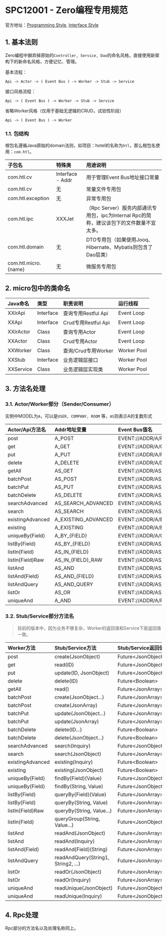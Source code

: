 # SPC12001 - Zero编程专用规范

官方地址：[Programming Style](http://www.vertxup.cn/doc/vertx-zero-tutorial/d10044-programming-styles.html), [Interface Style](http://www.vertxup.cn/doc/vertx-zero-tutorial/d10044-recommend-interface-mode-only.html)

## 1. 基本法则

Zero编程中摒弃掉原始的`Controller, Service, Dao`的命名风格，直接使用新架构下的新命名风格，方便记忆、管理。

基本流程：

```shell
Api -> Actor -> ( Event Bus ) -> Worker -> Stub -> Service
```

接口风格流程：

```shell
Api -> ( Event Bus ) -> Worker -> Stub -> Service
```

省略Worker风格（仅用于基础无逻辑的CRUD，试验性阶段）

```shell
Api -> ( Event Bus ) -> Worker
```

### 1.1. 包结构

根包名遵循Java原始的domain法则，如项目：hotel的名称为`htl`，那么根包名使用：`com.htl`。

| 子包名 | 特殊类 | 用途说明 |
| :--- | :--- | :--- |
| com.htl.cv | Interface - Addr | 用于管理Event Bus地址接口常量 |
| com.htl.cv | 无 | 常量文件专用包 |
| com.htl.exception | 无 | 异常专用包 |
| com.htl.ipc | XXXJet | （Rpc Server）服务内部通讯专用包，ipc为Internal Rpc的简称，建议该包下的文件数量不宜太多。 |
| com.htl.domain | 无 | DTO专用包（如果使用Jooq、Hibernate、Mybatis则包含了Dao层类） |
| com.htl.micro.{name} | 无 | 微服务专用包 |

## 2. micro包中的类命名

| Java命名 | 类型 | 职责说明 | 运行线程 |
| :--- | :--- | :--- | :--- |
| XXIrApi | Interface | 查询专用Restful Api | Event Loop |
| XXApi | Interface | Crud专用Restful Api | Event Loop |
| XXIrActor | Class | 查询专用Actor | Event Loop |
| XXActor | Class | Crud专用Actor | Event Loop |
| XXWorker | Class | 查询/Crud专用Worker | Worker Pool |
| XXStub | Interface | 业务逻辑层接口 | Worker Pool |
| XXService | Class | 业务逻辑层实现类 | Worker Pool |

## 3. 方法名处理

### 3.1. Actor/Worker部分（Sender/Consumer）

实例中MODEL为`A`，可以是`USER, COMPANY, ROOM` 等，`AS`则表示A的复数形式

| Actor/Api方法名 | Addr地址变量 | Event Bus值名 | Worker方法名 |
| :--- | :--- | :--- | :--- |
| post | A\_POST | EVENT://ADDR/A/POST | post |
| get | A\_GET | EVENT://ADDR/A/GET | get |
| put | A\_PUT | EVENT://ADDR/A/PUT | put |
| delete | A\_DELETE | EVENT://ADDR/A/DELETE | delete |
| getAll | AS\_GET | EVENT://ADDR/AS/GET | getAll |
| batchPost | AS\_POST | EVENT://ADDR/AS/POST | batchPost |
| batchPut | AS\_PUT | EVENT://ADDR/AS/PUT | batchPut |
| batchDelete | AS\_DELETE | EVENT://ADDR/AS/DELETE | batchDelete |
| searchAdvanced | AS\_SEARCH\_ADVANCED | EVENT://ADDR/AS/SEARCH | searchAdvanced |
| search | AS\_SEARCH | EVENT://ADDR/AS/SEARCH/GET | search |
| existingAdvanced | A\_EXISTING\_ADVANCED | EVENT://ADDR/A/EXISTING | existingAdvanced |
| existing | A\_EXISTING | EVENT://ADDR/A/EXISTING/GET | existing |
| uniqueBy{Field} | A\_BY\_{FIELD} | EVENT://ADDR/A/GET/BY/{FIELD} | uniqueBy{Field} |
| listBy{Field} | AS\_BY\_{FIELD} | EVENT://ADDR/AS/GET/BY/{FIELD} | listBy{Field} |
| listIn{Field} | AS\_IN\_{FIELD} | EVENT://ADDR/AS/POST/IN/{FIELD} | listIn{Field} |
| listIn{Field}Raw | AS\_IN\_{FIELD}\_RAW | EVENT://ADDR/AS/POST/IN/{FIELD}/RAW | listIn{Field}Raw |
| listAnd | AS\_AND | EVENT://ADDR/AS/POST/AND | listAnd |
| listAnd{Field} | AS\_AND\_{FIELD} | EVENT://ADDR/AS/GET/AND/{FIELD} | listAnd{Field} |
| listAndQuery | AS\_AND\_QUERY | EVENT://ADDR/AS/GET/AND/{FIELD1}/{FIELD2} | listAndQuery |
| listOr | AS\_OR | EVENT://ADDR/AS/POST/OR | listOr |
| uniqueAnd | A\_AND | EVENT://ADDR/A/POST/AND | uniqueAnd |

### 3.2. Stub/Service部分方法名

> 目前的版本中，因为业务不够复杂，Worker的返回值和Service下层返回值一致。

| Worker方法 | Stub/Service方法 | Stub/Service返回值 |
| :--- | :--- | :--- |
| post | create\(JsonObject\) | Future&lt;JsonObject&gt; |
| get | read\(ID\) | Future&lt;JsonObject&gt; |
| put | update\(ID, JsonObject\) | Future&lt;JsonObject&gt; |
| delete | delete\(ID\) | Future&lt;Boolean&gt; |
| getAll | read\(\) | Future&lt;JsonArray&gt; |
| batchPost | create\(JsonObject...\) | Future&lt;JsonArray&gt; |
| batchPost | create\(JsonArray\) | Future&lt;JsonArray&gt; |
| batchPut | update\(JsonObject...\) | Future&lt;JsonArray&gt; |
| batchPut | update\(JsonArray\) | Future&lt;JsonArray&gt; |
| batchDelete | delete\(ID...\) | Future&lt;Boolean&gt; |
| batchDelete | delete\(JsonObject...\) | Future&lt;Boolean&gt; |
| searchAdvanced | search\(Inquiry\) | Future&lt;JsonObject&gt; |
| search | search\(JsonObject\) | Future&lt;JsonArray&gt; |
| existingAdvanced | existing\(Inquiry\) | Future&lt;Boolean&gt; |
| existing | existing\(JsonObject\) | Future&lt;Boolean&gt; |
| uniqueBy{Field} | findBy{Field}\(Value\) | Future&lt;JsonObject&gt; |
| uniqueBy{Field} | findBy\(String, Value\) | Future&lt;JsonObject&gt; |
| listBy{Field} | queryBy{Field}\(Value\) | Future&lt;JsonArray&gt; |
| listBy{Field} | queryBy\(String, Value\) | Future&lt;JsonArray&gt; |
| listIn{Field}Raw | queryBy\(String, Value...\) | Future&lt;JsonArray&gt; |
| listIn{Field} | queryGroup\(String, Value...\) | Future&lt;JsonObject&gt; |
| listAnd | readAnd\(JsonObject\) | Future&lt;JsonArray&gt; |
| listAnd | readAnd\(Inquiry\) | Future&lt;JsonArray&gt; |
| listAnd{Field} | readAnd{Field}\(String\) | Future&lt;JsonArray&gt; |
| listAndQuery | readAndQuery\(String1, String2, ...\) | Future&lt;JsonArray&gt; |
| listOr | readOr\(JsonObject\) | Future&lt;JsonArray&gt; |
| listOr | readOr\(Inquiry\) | Future&lt;JsonArray&gt; |
| uniqueAnd | readUnique\(JsonObject\) | Future&lt;JsonObject&gt; |
| uniqueAnd | readUnique\(Inquiry\) | Future&lt;JsonObject&gt; |

## 4. Rpc处理

Rpc部分的方法名以及处理名称同上。

